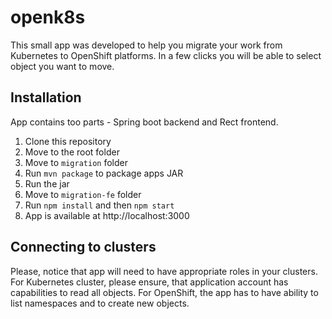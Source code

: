 # openk8s
This small app was developed to help you migrate your work from Kubernetes to OpenShift platforms. In a few clicks you will be able to select object you want to move.

## Installation

App contains too parts - Spring boot backend and Rect frontend.
 1. Clone this repository
 2. Move to the root folder
 3. Move to ```migration``` folder
 4. Run ```mvn package``` to package apps JAR
 5. Run the jar
 6. Move to  ```migration-fe``` folder
 7. Run ```npm install``` and then ```npm start```
 8. App is available at http://localhost:3000

## Connecting to clusters

Please, notice that app will need to have appropriate roles in your clusters. For Kubernetes cluster, please ensure, that application account has capabilities to read all objects. For OpenShift, the app has to have ability to list namespaces and to create new objects.